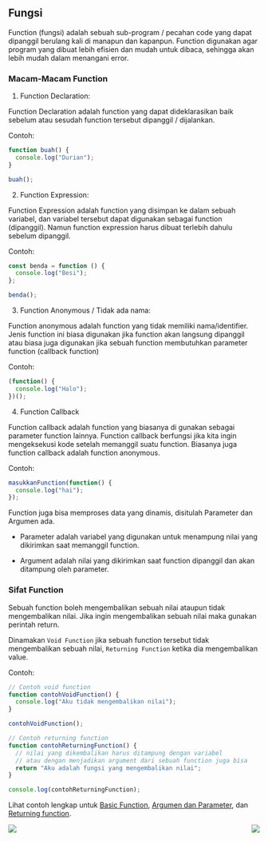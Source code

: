 ## Fungsi

Function (fungsi) adalah sebuah sub-program / pecahan code yang dapat dipanggil berulang kali di manapun dan kapanpun. Function digunakan agar program yang dibuat lebih efisien dan mudah untuk dibaca, sehingga akan lebih mudah dalam menangani error.

### Macam-Macam Function

1. Function Declaration:

Function Declaration adalah function yang dapat dideklarasikan baik sebelum atau sesudah function tersebut dipanggil / dijalankan.

Contoh:

```js
function buah() {
  console.log("Durian");
}

buah();
```

2. Function Expression:

Function Expression adalah function yang disimpan ke dalam sebuah variabel, dan variabel tersebut dapat digunakan sebagai function (dipanggil). Namun function expression harus dibuat terlebih dahulu sebelum dipanggil.

Contoh:

```js
const benda = function () {
  console.log("Besi");
};

benda();
```

3. Function Anonymous / Tidak ada nama:

Function anonymous adalah function yang tidak memiliki nama/identifier. Jenis function ini biasa digunakan jika function akan langsung dipanggil atau biasa juga digunakan jika sebuah function membutuhkan parameter function (callback function)

Contoh:

```js
(function() {
  console.log("Halo");
})();
```

4. Function Callback

Function callback adalah function yang biasanya di gunakan sebagai parameter function lainnya. Function callback berfungsi jika kita ingin mengeksekusi kode setelah memanggil suatu function. Biasanya juga function callback adalah function anonymous.

Contoh:

```js
masukkanFunction(function() {
  console.log("hai");
});
```

Function juga bisa memproses data yang dinamis, disitulah Parameter dan Argumen ada.

- Parameter adalah variabel yang digunakan untuk menampung nilai
  yang dikirimkan saat memanggil function.

- Argument adalah nilai yang dikirimkan saat function dipanggil
  dan akan ditampung oleh parameter.

### Sifat Function

Sebuah function boleh mengembalikan sebuah nilai ataupun tidak mengembalikan nilai. Jika ingin mengembalikan sebuah nilai maka gunakan perintah return.

Dinamakan `Void Function` jika sebuah function tersebut tidak mengembalikan sebuah nilai, `Returning Function` ketika dia mengembalikan value.

Contoh:

```js
// Contoh void function
function contohVoidFunction() {
  console.log("Aku tidak mengembalikan nilai");
}

contohVoidFunction();

// Contoh returning function
function contohReturningFunction() {
  // nilai yang dikembalikan harus ditampung dengan variabel
  // atau dengan menjadikan argument dari sebuah function juga bisa
  return "Aku adalah fungsi yang mengembalikan nilai";
}

console.log(contohReturningFunction);
```

Lihat contoh lengkap untuk [Basic Function](functionBasic.js), [Argumen dan Parameter](parameterAndArgument.js), dan [Returning function](functionReturn.js).

[<img align="left" src="https://api.bellshade.org/badge/navigation?badgeType=previous&text=Looping" />](../007_looping)

[<img align="right" src="https://api.bellshade.org/badge/navigation?badgeType=next&text=Array" />](../009_array)